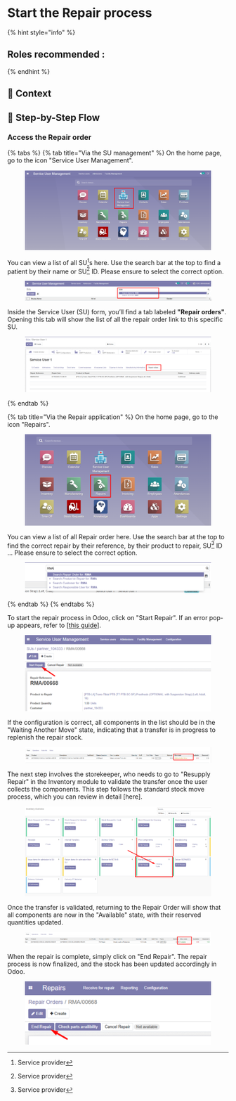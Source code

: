 # Start the Repair process

{% hint style="info" %}
## Roles recommended : &#x20;
{% endhint %}

## **🧭** Context&#x20;



## 🔄 Step-by-Step Flow&#x20;

### Access the Repair order

{% tabs %}
{% tab title="Via the SU management" %}
On the home page, go to the icon "Service User Management".

<figure><img src="../../.gitbook/assets/image (160).png" alt=""><figcaption></figcaption></figure>

You can view a list of all SU[^1]s here. Use the search bar at the top to find a patient by their name or SU[^1] ID. Please ensure to select the correct option.

<figure><img src="../../.gitbook/assets/image (161).png" alt=""><figcaption></figcaption></figure>

Inside the Service User (SU) form, you’ll find a tab labeled **"Repair orders"**. Opening this tab will show the list of all the repair order link to this specific SU.&#x20;

<figure><img src="../../.gitbook/assets/image (281).png" alt=""><figcaption></figcaption></figure>
{% endtab %}

{% tab title="Via the Repair application" %}
On the home page, go to the icon "Repairs".

<figure><img src="../../.gitbook/assets/image (270).png" alt=""><figcaption></figcaption></figure>

You can view a list of all Repair order here. Use the search bar at the top to find the correct repair by their reference, by their product to repair, SU[^1] ID ... Please ensure to select the correct option.

<figure><img src="../../.gitbook/assets/image (280).png" alt=""><figcaption></figcaption></figure>
{% endtab %}
{% endtabs %}





To start the repair process in Odoo, click on "Start Repair". If an error pop-up appears, refer to \[[this guide](broken-reference)].

<figure><img src="../../.gitbook/assets/image (104).png" alt=""><figcaption></figcaption></figure>

If the configuration is correct, all components in the list should be in the "Waiting Another Move" state, indicating that a transfer is in progress to replenish the repair stock.&#x20;

<figure><img src="../../.gitbook/assets/image (105).png" alt=""><figcaption></figcaption></figure>

The next step involves the storekeeper, who needs to go to "Resupply Repair" in the Inventory module to validate the transfer once the user collects the components. This step follows the standard stock move process, which you can review in detail \[here].

<figure><img src="../../.gitbook/assets/image (108).png" alt=""><figcaption></figcaption></figure>

Once the transfer is validated, returning to the Repair Order will show that all components are now in the "Available" state, with their reserved quantities updated.

<figure><img src="../../.gitbook/assets/image (109).png" alt=""><figcaption></figcaption></figure>

When the repair is complete, simply click on "End Repair". The repair process is now finalized, and the stock has been updated accordingly in Odoo.

<figure><img src="../../.gitbook/assets/image (110).png" alt=""><figcaption></figcaption></figure>

[^1]: Service provider
